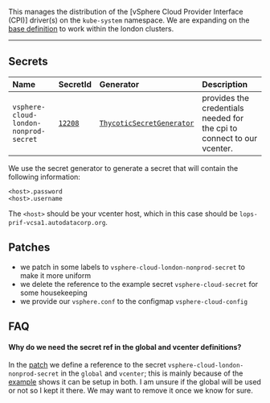 This manages the distribution of the [vSphere Cloud Provider Interface (CPI)] driver(s) on the `kube-system` namespace. We are expanding on the [base definition](/bases/vsphere-cpi/) to work within the london clusters.

----

## Secrets

|Name| SecretId | Generator | Description |
|:---|----------|:----------|:------------|
| `vsphere-cloud-london-nonprod-secret` | [`12208`] | [`ThycoticSecretGenerator`] | provides the credentials needed for the cpi to connect to our vcenter. |

We use the secret generator to generate a secret that will contain the following information:

```
<host>.password
<host>.username
```

The `<host>` should be your vcenter host, which in this case should be `lops-prif-vcsa1.autodatacorp.org`.

[`12208`]: https://autodata.secretservercloud.com/app/#/secrets/12208/general
[`ThycoticSecretGenerator`]: /plugin/fca.autodata.net/v1/thycoticsecretgenerator

## Patches

- we patch in some labels to `vsphere-cloud-london-nonprod-secret` to make it more uniform
- we delete the reference to the example secret `vsphere-cloud-secret` for some housekeeping
- we provide our `vsphere.conf` to the configmap `vsphere-cloud-config`

## FAQ

#### Why do we need the secret ref in the global and vcenter definitions?

In the [patch](./patches/vsphere-cloud-config-patch.yaml) we define a reference to the secret `vsphere-cloud-london-nonprod-secret` in the `global` and `vcenter`; this is mainly because of the [example](https://github.com/kubernetes/cloud-provider-vsphere/blob/master/releases/README.md#step-2-edit-the-secret-and-configmap-inside-vsphere-cloud-controller-manageryaml) shows it can be setup in both. I am unsure if the global will be used or not so I kept it there. We may want to remove it once we know for sure.